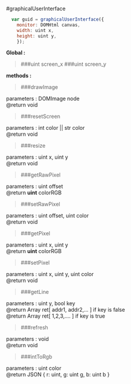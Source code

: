 #graphicalUserInterface

```javascript
  var guid = graphicalUserInterface({
    monitor: DOMHtml canvas,
    width: uint x,
    height: uint y,
    });
```
**Global :**

>###uint screen_x 
>###uint screen_y

**methods :**

>###drawImage

  parameters : DOMImage node
  <br>@return void
  
>###resetScreen 

  parameters : int color || str color
  <br>@return void

>###resize 

  parameters : uint x, uint y
  <br>@return void

>###getRawPixel

  parameters : uint offset
  <br>@return **uint** colorRGB

>###setRawPixel

  parameters : uint offset, uint color
  <br>@return void

>###getPixel

  parameters : uint x, uint y
  <br>@return **uint** colorRGB

>###setPixel

  parameters : uint x, uint y, uint color
  <br>@return void

>###getLine

  parameters : uint y, bool key
  <br>@return Array ret[ addr1, addr2,... ] if key is false
  <br>@return Array ret[ 1,2,3,.... ] if key is true
  
>###refresh

  parameters : void
  <br>@return void
  
>###intToRgb

  parameters : uint color
  <br>@return JSON { r: uint, g: uint g, b: uint b } 
